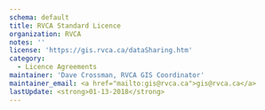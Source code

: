 ```yaml
---
schema: default
title: RVCA Standard Licence
organization: RVCA
notes: ''
license: 'https://gis.rvca.ca/dataSharing.htm'
category:
  - Licence Agreements
maintainer: 'Dave Crossman, RVCA GIS Coordinator'
maintainer_email: <a href="mailto:gis@rvca.ca">gis@rvca.ca</a>
lastUpdate: <strong>01-13-2018</strong>
---
```

